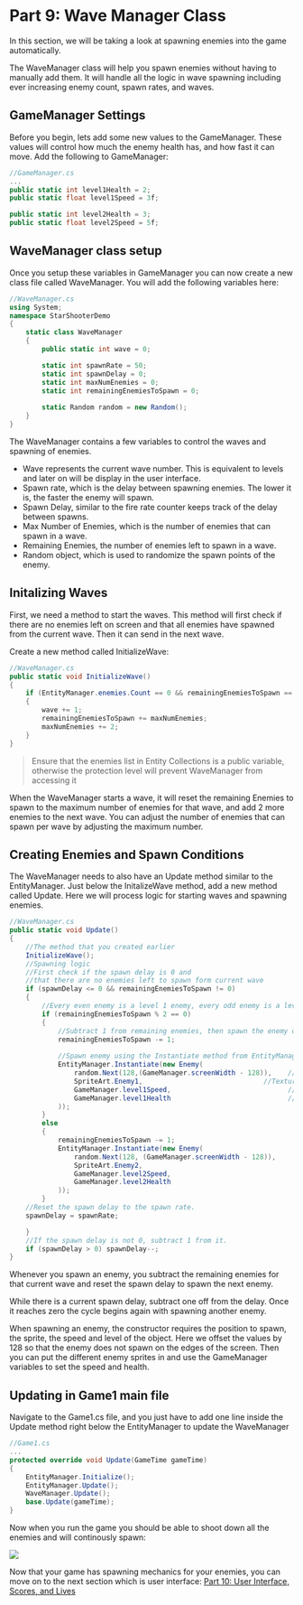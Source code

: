 # Part 9: Wave Manager Class

In this section, we will be taking a look at spawning enemies into the game automatically.

The WaveManager class will help you spawn enemies without having to manually add them. It will handle all the logic in wave spawning including ever increasing enemy count, spawn rates, and waves.
## GameManager Settings
Before you begin, lets add some new values to the GameManager. These values will control how much the enemy health has, and how fast it can move. Add the following to GameManager:
```csharp
//GameManager.cs
...
public static int level1Health = 2;
public static float level1Speed = 3f;

public static int level2Health = 3;
public static float level2Speed = 5f;
```

## WaveManager class setup
Once you setup these variables in GameManager you can now create a new class file called WaveManager. You will add the following variables here:
```csharp
//WaveManager.cs
using System;
namespace StarShooterDemo
{
    static class WaveManager
    {
        public static int wave = 0;

        static int spawnRate = 50;
        static int spawnDelay = 0;
        static int maxNumEnemies = 0;
        static int remainingEnemiesToSpawn = 0;
        
        static Random random = new Random();    
    }
}
```
The WaveManager contains a few variables to control the waves and spawning of enemies.

* Wave represents the current wave number. This is equivalent to levels and later on will be display in the user interface.
* Spawn rate, which is the delay between spawning enemies. The lower it is, the faster the enemy will spawn.
* Spawn Delay, similar to the fire rate counter keeps track of the delay between spawns.
* Max Number of Enemies, which is the number of enemies that can spawn in a wave.
* Remaining Enemies, the number of enemies left to spawn in a wave.
* Random object, which is used to randomize the spawn points of the enemy.

## Initalizing Waves

First, we need a method to start the waves. This method will first check if there are no enemies left on screen and that all enemies have spawned from the current wave. Then it can send in the next wave.

Create a new method called InitializeWave:
```csharp
//WaveManager.cs
public static void InitializeWave()
{
    if (EntityManager.enemies.Count == 0 && remainingEnemiesToSpawn == 0) 
    {
        wave += 1;
        remainingEnemiesToSpawn += maxNumEnemies;
        maxNumEnemies += 2;
    }
}
```

> Ensure that the enemies list in Entity Collections is a public variable, otherwise the protection level will prevent WaveManager from accessing it

When the WaveManager starts a wave, it will reset the remaining Enemies to spawn to the maximum number of enemies for that wave, and add 2 more enemies to the next wave. You can adjust the number of enemies that can spawn per wave by adjusting the maximum number.

## Creating Enemies and Spawn Conditions

The WaveManager needs to also have an Update method similar to the EntityManager. Just below the InitalizeWave method, add a new method called Update. Here we will process logic for starting waves and spawning enemies.

```csharp
//WaveManager.cs
public static void Update()
{
    //The method that you created earlier
    InitializeWave();
    //Spawning logic
    //First check if the spawn delay is 0 and 
    //that there are no enemies left to spawn form current wave
    if (spawnDelay <= 0 && remainingEnemiesToSpawn != 0)
    {
        //Every even enemy is a level 1 enemy, every odd enemy is a level 2 enemy
        if (remainingEnemiesToSpawn % 2 == 0)
        {
            //Subtract 1 from remaining enemies, then spawn the enemy object using EntityManager
            remainingEnemiesToSpawn -= 1;
            
            //Spawn enemy using the Instantiate method from EntityManager
            EntityManager.Instantiate(new Enemy( 
                random.Next(128,(GameManager.screenWidth - 128)),    //Position to Spawn Enemy
                SpriteArt.Enemy1,                              //Texture for the Enemy
                GameManager.level1Speed,                             //Speed of the Enemy
                GameManager.level1Health                             //Health of the Enemy
            ));
        }
        else
        {
            remainingEnemiesToSpawn -= 1;
            EntityManager.Instantiate(new Enemy(
                random.Next(128, (GameManager.screenWidth - 128)),
                SpriteArt.Enemy2,
                GameManager.level2Speed,                                                  
                GameManager.level2Health
            ));
        }
    //Reset the spawn delay to the spawn rate.
    spawnDelay = spawnRate;

    }
    //If the spawn delay is not 0, subtract 1 from it.
    if (spawnDelay > 0) spawnDelay--;
}
```

Whenever you spawn an enemy, you subtract the remaining enemies for that current wave and reset the spawn delay to spawn the next enemy.

While there is a current spawn delay, subtract one off from the delay. Once it reaches zero the cycle begins again with spawning another enemy.

When spawning an enemy, the constructor requires the position to spawn, the sprite, the speed and level of the object. Here we offset the values by 128 so that the enemy does not spawn on the edges of the screen. Then you can put the different enemy sprites in and use the GameManager variables to set the speed and health.

## Updating in Game1 main file

Navigate to the Game1.cs file, and you just have to add one line inside the Update method right below the EntityManager to update the WaveManager
```csharp
//Game1.cs
...
protected override void Update(GameTime gameTime)
{
    EntityManager.Initialize();
    EntityManager.Update();
    WaveManager.Update();
    base.Update(gameTime);
}
```

Now when you run the game you should be able to shoot down all the enemies and will continously spawn:

![](~/images/first_2d_shooter/9_WaveManagerDemo.gif)


Now that your game has spawning mechanics for your enemies, you can move on to the next section which is user interface: [Part 10: User Interface, Scores, and Lives](~/articles/tutorials/10_user_interface_scores_lives.md)

